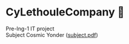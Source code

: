 # CyLethouleCompany 🗿

Pre-Ing-1 IT project <br>
Subject Cosmic Yonder ([subject.pdf](subject.pdf))
